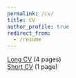```yaml
---
permalink: /cv/
title: CV
author_profile: true
redirect_from:
  - /resume
---
```


[Long CV](https://kc1729.github.io/files/cv_Karan_Chadha.pdf) (4 pages) <br>
[Short CV](https://kc1729.github.io/files/short_cv_Karan_Chadha.pdf) (1 page)
